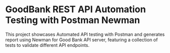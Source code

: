 # GoodBank REST API Automation Testing with Postman Newman

This project showcases Automated API testing with Postman and generates report using Newman for Good Bank API server, featuring a collection of tests to validate different API endpoints.
